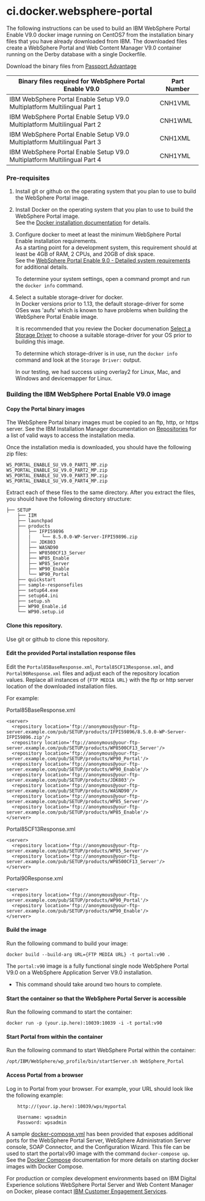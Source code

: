 # ci.docker.websphere-portal
The following instructions can be used to build an IBM WebSphere Portal Enable V9.0 docker image running on CentOS7 from the installation binary files that you have already downloaded from IBM.
The downloaded files create a WebSphere Portal and Web Content Manager V9.0 container running on the Derby database with a single Dockerfile.

Download the binary files from [Passport Advantage](http://www-01.ibm.com/software/passportadvantage/pao_customer.html)

| Binary files required for WebSphere Portal Enable V9.0                    | Part Number |         
| ------------------------------------------------------------------------- | ----------- | 
| IBM WebSphere Portal Enable Setup V9.0 Multiplatform Multilingual Part 1  | CNH1VML     |
| IBM WebSphere Portal Enable Setup V9.0 Multiplatform Multilingual Part 2  | CNH1WML     | 
| IBM WebSphere Portal Enable Setup V9.0 Multiplatform Multilingual Part 3  | CNH1XML     |  
| IBM WebSphere Portal Enable Setup V9.0 Multiplatform Multilingual Part 4  | CNH1YML     | 


### Pre-requisites
1) Install git or github on the operating system that you plan to use to build the WebSphere Portal image.

2) Install Docker on the operating system that you plan to use to build the WebSphere Portal image.  
See the [Docker installation documentation](https://docs.docker.com/engine/installation/) for details. 

3) Configure docker to meet at least the minimum WebSphere Portal Enable installation requirements.  
As a starting point for a development system, this requirement should at least be 4GB of RAM, 2 CPUs, and 20GB of disk space.  
 See the [WebSphere Portal Enable 9.0 - Detailed system requirements](https://www.ibm.com/software/reports/compatibility/clarity-reports/report/html/softwareReqsForProduct?deliverableId=A969290097A811E6A121FF7B62CD6B8A&osPlatform=Linux) for additional details.  
 
    To determine your system settings, open a command prompt and run the `docker info` command.

4) Select a suitable storage-driver for docker.  
 In Docker versions prior to 1.13, the default storage-driver for some OSes was 'aufs' which is known to have problems when building the WebSphere Portal Enable image.  
 
     It is recommended that you review the Docker documenation [Select a Storage Driver](https://docs.docker.com/engine/userguide/storagedriver/selectadriver/) to choose a suitable storage-driver for your OS prior to building this image.  
 
     To determine which storage-driver is in use, run the `docker info` command and look at the `Storage Driver:` output.  
 
     In our testing, we had success using overlay2 for Linux, Mac, and Windows and devicemapper for Linux.


### Building the IBM WebSphere Portal Enable V9.0 image 

#### Copy the Portal binary images
The WebSphere Portal binary images must be copied to an ftp, http, or https server. See the IBM Installation Manager documentation on [Repositories](https://www.ibm.com/support/knowledgecenter/SSDV2W_1.8.5/com.ibm.silentinstall12.doc/topics/r_repository_types.html) for a list of valid ways to access the installation media. 

Once the installation media is downloaded, you should have the following zip files:
```
WS_PORTAL_ENABLE_SU_V9.0_PART1_MP.zip  
WS_PORTAL_ENABLE_SU_V9.0_PART2_MP.zip  
WS_PORTAL_ENABLE_SU_V9.0_PART3_MP.zip  
WS_PORTAL_ENABLE_SU_V9.0_PART4_MP.zip
```

Extract each of these files to the same directory.  After you extract the files, you should have the following directory structure:
```
├── SETUP
    ├── IIM
    ├── launchpad
    ├── products
    │   ├── IFPI59896
    │   |    └── 8.5.0.0-WP-Server-IFPI59896.zip
    │   │── JDK803
    │   ├── WASND90
    │   ├── WP8500CF13_Server
    │   ├── WP85_Enable
    │   ├── WP85_Server
    │   ├── WP90_Enable
    │   └── WP90_Portal
    ├── quickstart
    ├── sample-responsefiles
    ├── setup64.exe
    ├── setup64.ini
    ├── setup.sh
    ├── WP90_Enable.id
    └── WP90.setup.id
```

#### Clone this repository.
Use git or github to clone this repository.

#### Edit the provided Portal installation response files

Edit the `Portal85BaseResponse.xml`, `Portal85CF13Response.xml`, and `Portal90Response.xml` files and adjust each of the repository location values.  Replace all instances of `{FTP MEDIA URL}` with the ftp or http server location of the downloaded installation files.

For example:

Portal85BaseResponse.xml
```
<server>
  <repository location='ftp://anonymous@your-ftp-server.example.com/pub/SETUP/products/IFPI59896/8.5.0.0-WP-Server-IFPI59896.zip'/>
  <repository location='ftp://anonymous@your-ftp-server.example.com/pub/SETUP/products/WP8500CF13_Server'/>
  <repository location='ftp://anonymous@your-ftp-server.example.com/pub/SETUP/products/WP90_Portal'/>
  <repository location='ftp://anonymous@your-ftp-server.example.com/pub/SETUP/products/WP90_Enable'/>
  <repository location='ftp://anonymous@your-ftp-server.example.com/pub/SETUP/products/JDK803'/>
  <repository location='ftp://anonymous@your-ftp-server.example.com/pub/SETUP/products/WASND90'/>
  <repository location='ftp://anonymous@your-ftp-server.example.com/pub/SETUP/products/WP85_Server'/>
  <repository location='ftp://anonymous@your-ftp-server.example.com/pub/SETUP/products/WP85_Enable'/>
</server>
  ```

Portal85CF13Response.xml
```
<server>
  <repository location='ftp://anonymous@your-ftp-server.example.com/pub/SETUP/products/WP85_Server'/>
  <repository location='ftp://anonymous@your-ftp-server.example.com/pub/SETUP/products/WP8500CF13_Server'/>
</server>
```

Portal90Response.xml
```
<server>
  <repository location='ftp://anonymous@your-ftp-server.example.com/pub/SETUP/products/WP90_Portal'/>
  <repository location='ftp://anonymous@your-ftp-server.example.com/pub/SETUP/products/WP90_Enable'/>
</server>
```

#### Build the image

Run the following command to build your image:
```
docker build --build-arg URL={FTP MEDIA URL} -t portal:v90 .
```

The `portal:v90` image is a fully functional single node WebSphere Portal V9.0 on a WebSphere Application Server V9.0 installation.

* This command should take around two hours to complete.

#### Start the container so that the WebSphere Portal Server is accessible

Run the following command to start the container:
```
docker run -p (your.ip.here):10039:10039 -i -t portal:v90
```

#### Start Portal from within the container

Run the following command to start WebSphere Portal within the container:
```
/opt/IBM/WebSphere/wp_profile/bin/startServer.sh WebSphere_Portal
```

#### Access Portal from a browser

Log in to Portal from your browser.  For example, your URL should look like the following example:
```
    http://(your.ip.here):10039/wps/myportal

    Username: wpsadmin
    Password: wpsadmin
```

A sample [docker-compose.yml](docker-compose.yml) has been provided that exposes additional ports for the WebSphere Portal Server, WebSphere Administration Server console, SOAP Connector, and the Configuration Wizard. This file can be used to start the portal:v90 image with the command `docker-compose up`. See the [Docker Compose](https://docs.docker.com/compose/) documentation for more details on starting docker images with Docker Compose.

For production or complex development environments based on IBM Digital Experience solutions WebSphere Portal Server and Web Content Manager on Docker, please contact [IBM Customer Engagement Services](https://www-01.ibm.com/software/commerce/services/customer.html). 
